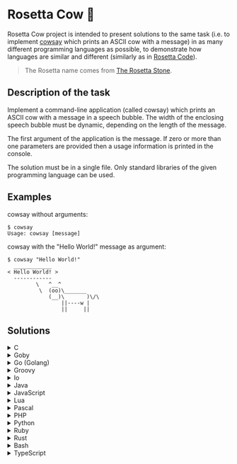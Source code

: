 # Rosetta Cow 🐄

Rosetta Cow project is intended to present solutions to the same task
(i.e. to implement [cowsay](https://en.wikipedia.org/wiki/Cowsay) which prints an ASCII cow with a message)
in as many different programming languages as possible, to demonstrate how languages are similar and different
(similarly as in [Rosetta Code](https://en.wikipedia.org/wiki/Rosetta_Code)).

> The Rosetta name comes from [The Rosetta Stone](https://en.wikipedia.org/wiki/Rosetta_Stone).

## Description of the task

Implement a command-line application (called cowsay) which prints an ASCII cow with a message in a speech bubble.
The width of the enclosing speech bubble must be dynamic, depending on the length of the message.

The first argument of the application is the message.
If zero or more than one parameters are provided then a usage information is printed in the console.

The solution must be in a single file. Only standard libraries of the given programming language can be used.

## Examples

cowsay without arguments:

```
$ cowsay
Usage: cowsay [message]
```

cowsay with the "Hello World!" message as argument:

```
$ cowsay "Hello World!"
  ____________
< Hello World! >
  ------------
         \   ^__^ 
          \  (oo)\_______
             (__)\       )\/\
                 ||----w |
                 ||     ||
```

## Solutions

<details><summary>C</summary>

```c
#include <stdlib.h>
#include <stdio.h>
#include <string.h>

char *template =
    " %s \n"
    "< %s >\n"
    " %s\n"
    "        \\   ^__^\n"
    "         \\  (oo)\\_______\n"
    "            (__)\\       )\\/\\\n"
    "                ||----w |\n"
    "                ||     ||\n";

char *border(char *text, char borderChar) {
    int length = strlen(text) + 2;
    char *buffer = malloc(length + 1);
    memset(buffer, borderChar, length);
    buffer[length] = '\0';
    return buffer;
}

int main(int argc, char *argv[]) {
    if (argc == 2) {
        char *text = argv[1];
        printf(template, border(text, '_'), text, border(text, '-'));
    } else {
        printf("Usage: cowsay [message]\n");
    }
    return 0;
}
```

> Implemented using: gcc (GCC) 7.4.0
</details>

<details><summary>Goby</summary>

```gb
#!/usr/bin/env goby

def template(text)
String.fmt "
 %s
< %s >
 %s
        \\   ^__^
         \\  (oo)\\_______
            (__)\\       )\\/\\
                ||----w |
                ||     ||
", border(text, '_'), text, border(text, '-')
end

def border(text, char)
  char * (text.length + 2)
end

if ARGV.length == 1
  text = ARGV[0]
  puts template(text)
else
  puts "Usage: cowsay [message]"
end
```

> Implemented using: goby 0.1.13
</details>

<details><summary>Go (Golang)</summary>

```go
package main

import (
	"fmt"
	"os"
	"strings"
)

const template string = `
 %s
< %s >
 %s
        \   ^__^
         \  (oo)\_______
            (__)\       )\/\
                ||----w |
                ||     ||
`

func border(text, char string) string {
	return strings.Repeat(char, len([]rune(text))+2)
}

func main() {
	if len(os.Args) == 2 {
		text := os.Args[1]
		fmt.Printf(template, border(text, "_"), text, border(text, "-"))
	} else {
		fmt.Println("Usage: cowsay [message]")
	}
}
```

> Implemented using: go version go1.13
</details>

<details><summary>Groovy</summary>

```groovy
#!/usr/bin/env groovy

def template(text) {
"""
 ${border(text, '_')}
< ${text} >
 ${border(text, '-')}
        \\   ^__^
         \\  (oo)\\_______
            (__)\\       )\\/\\
                ||----w |
                ||     ||
"""
}

def border(text, chr) {
  chr * (text.length() + 2)
}

if (args.length == 1) {
  text = args[0]
  println template(text)
} else {
  println "Usage: cowsay [message]"
}
```

> Implemented using: Groovy Version: 2.5.8
</details>

<details><summary>Io</summary>

```io
#!/usr/local/bin/io

template := method(text,
"""
 #{border(text, "_")}
< #{text} >
 #{border(text, "-")}
        \   ^__^
         \  (oo)\_______
            (__)\       )\/\
                ||----w |
                ||     ||
""" interpolate
)

border := method(text, char,
  char repeated(text size + 2)
)

if(System args size == 2) then(
  text := System args at(1)
  template(text) println
) else(
  "Usage: cowsay [message]" println
)
```

> Implemented using: Io Programming Language, v. 20110905
</details>

<details><summary>Java</summary>

```java
public class Cowsay {

    private static final String TEMPLATE = String.join("\n",
        "",
        " %s",
        "< %s >",
        " %s",
        "        \\   ^__^",
        "         \\  (oo)\\_______",
        "            (__)\\       )\\/\\",
        "                ||----w |",
        "                ||     ||",
        ""
    );

    private static String border(String text, String border) {
        return border.repeat(text.length() + 2);
    }

    public static void main(String[] args) {
        if (args.length == 1) {
            var text = args[0];
            System.out.printf(TEMPLATE, border(text, "_"), text, border(text, "-"));
        } else {
            System.out.println("Usage: cowsay [message]");
        }
    }
}
```

> Implemented using: openjdk version 11.0.4
</details>

<details><summary>JavaScript</summary>

```js
#!/usr/bin/env node

function template(text) {
return `
 ${border(text, '_')}
< ${text} >
 ${border(text, '-')}
        \\   ^__^
         \\  (oo)\\_______
            (__)\\       )\\/\\
                ||----w |
                ||     ||
`;
}

function border(text, char) {
  return char.repeat(text.length + 2);
}

const args = process.argv.slice(2);
if (args.length === 1) {
  const text = args[0];
  console.log(template(text));
} else {
  console.log('Usage: cowsay [message]');
}
```

> Implemented using: Node.js v8.10.0
</details>

<details><summary>Lua</summary>

```lua
#!/usr/bin/env lua

local template = [[
 %s
< %s >
 %s
        \   ^__^
         \  (oo)\_______
            (__)\       )\/\
                ||----w |
                ||     ||
]]

function border (text, char)
  return string.rep(char, #text + 2)
end

if #arg == 1 then
  local text = arg[1]
  print(string.format(template, border(text, '_'), text, border(text, '-')))
else
  print('Usage: cowsay [message]')
end
```

> Implemented using: Lua 5.3.3
</details>

<details><summary>Pascal</summary>

```pas
program cowsay;

uses sysutils, strutils;

const
  template: string = concat(
    ' %s', lineending,
    '< %s >', lineending,
    ' %s', lineending,
    '        \   ^__^', lineending,
    '         \  (oo)\_______', lineending,
    '            (__)\       )\/\', lineending,
    '                ||----w |', lineending,
    '                ||     ||', lineending
  );

var
  text: string;

function border(text, char: string): string;
begin
  border := dupestring(char, length(text) + 2);
end;

begin
  if paramcount = 1 then
  begin
    text := paramstr(1);
    writeln(format(template, [border(text, '_'), text, border(text, '-')]));
  end
  else
    writeln('Usage: cowsay [message]');
end.
```

> Implemented using: Free Pascal Compiler version 3.0.4
</details>

<details><summary>PHP</summary>

```php
#!/usr/local/bin/php
<?php
function template($text, $border) {
return "
 {$border($text, '_')}
< {$text} >
 {$border($text, '-')}
        \   ^__^
         \  (oo)\_______
            (__)\       )\/\
                ||----w |
                ||     ||
";
}

$border = function($text, $char) {
  return str_repeat($char, strlen($text) + 2);
};

if ($argc == 2) {
  print template($argv[1], $border);
} else {
  print "Usage: cowsay [message]\n";
}
?>
```

> Implemented using: PHP 8.0.0 (cli) (built: Nov 24 2020 22:02:58)
</details>

<details><summary>Python</summary>

```py
#!/usr/bin/python

import sys

template = """
 %s
< %s >
 %s
        \   ^__^
         \  (oo)\_______
            (__)\       )\/\\
                ||----w |
                ||     ||
"""

def border(text, char):
  return char * (len(text) + 2)

if len(sys.argv) == 2:
  text = sys.argv[1]
  print(template % (border(text, "_"), text, border(text, "-")))
else:
  print("Usage: cowsay [message]")
```

> Implemented using: Python 2.7.15+
</details>

<details><summary>Ruby</summary>

```rb
#!/usr/bin/env ruby

def template(text)
"
 #{border text, '_'}
< #{text} >
 #{border text, '-'}
        \\   ^__^
         \\  (oo)\\_______
            (__)\\       )\\/\\
                ||----w |
                ||     ||
"
end

def border(text, char)
  char * (text.length + 2)
end

if ARGV.size == 1
  text = ARGV[0]
  puts template(text)
else
  puts "Usage: cowsay [message]"
end
```

> Implemented using: ruby 2.5.1p57
</details>

<details><summary>Rust</summary>

```rs
use std::env;

const TEMPLATE: &str = r#"
 {}
< {} >
 {}
        \   ^__^
         \  (oo)\_______
            (__)\       )\/\
                ||----w |
                ||     ||
"#;

fn border(text: &str, chr: &str) -> String {
    return chr.repeat(text.chars().count() + 2);
}

fn main() {
    let args: Vec<String> = env::args().skip(1).collect();
    if args.len() == 1 {
        let text = &args[0];
        println!(
            "{}",
            TEMPLATE
                .replacen("{}", &border(text, "_"), 1)
                .replacen("{}", text, 1)
                .replacen("{}", &border(text, "-"), 1)
        );
    } else {
        println!("Usage: cowsay [message]");
    }
}
```

> Implemented using: rustc 1.48.0 (7eac88abb 2020-11-16)
</details>

<details><summary>Bash</summary>

```sh
#!/bin/bash

TEMPLATE=" %s
< %s >
 %s
        \\   ^__^
         \\  (oo)\\_______
            (__)\\       )\\/\\
                ||----w |
                ||     ||\n"

border() {
  v=$(printf "%-${#1}s" "$2")
  echo "$2${v// /$2}$2"
}

if [ $# -eq 1 ]; then
  printf "$TEMPLATE" $(border "$1" "_") "$1" $(border "$1" "-")
else
  echo "Usage: cowsay [message]"
fi

```

> Implemented using: GNU bash, version 5.0.7
</details>

<details><summary>TypeScript</summary>

```ts
#!/usr/bin/env ts-node

function template(text: string): string {
return `
 ${border(text, '_')}
< ${text} >
 ${border(text, '-')}
        \\   ^__^
         \\  (oo)\\_______
            (__)\\       )\\/\\
                ||----w |
                ||     ||
`
}

function border(text: string, char: string): string {
  return char.repeat(text.length + 2)
}

const args: string[] = process.argv.slice(2)
if (args.length === 1) {
  const text: string = args[0]
  console.log(template(text))
} else {
  console.log('Usage: cowsay [message]')
}
```

> Implemented using: ts-node v8.6.2
</details>

